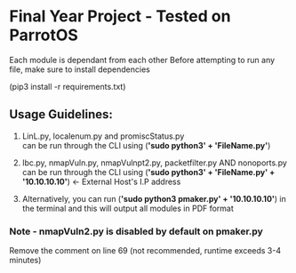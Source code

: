# Final Year Project - Tested on ParrotOS

Each module is dependant from each other
Before attempting to run any file, make sure to install dependencies

(pip3 install -r requirements.txt)

## Usage Guidelines: 
1. LinL.py, localenum.py and promiscStatus.py <br />
can be run through the CLI using (**'sudo python3' + 'FileName.py'**)
   
2. lbc.py, nmapVuln.py, nmapVulnpt2.py, packetfilter.py AND nonoports.py <br />
can be run through the CLI using (**'sudo python3' + 'FileName.py' + '10.10.10.10'**)  <- External Host's I.P address<br />
   
3. Alternatively, you can run (**'sudo python3 pmaker.py' + '10.10.10.10'**) in the terminal and this will output all modules in PDF format

### Note - nmapVuln2.py is disabled by default on pmaker.py 
   Remove the comment on line 69 (not recommended, runtime exceeds 3-4 minutes)
